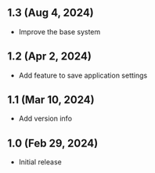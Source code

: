 ## 1.3 (Aug 4, 2024)
- Improve the base system

## 1.2 (Apr 2, 2024)
- Add feature to save application settings

## 1.1 (Mar 10, 2024)
- Add version info

## 1.0 (Feb 29, 2024)
- Initial release
